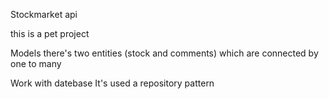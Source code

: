 Stockmarket api

this is a pet project

Models
there's two entities (stock and comments) which are connected by one to many

Work with datebase
It's used a repository pattern
